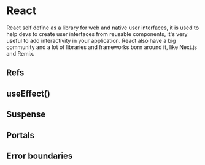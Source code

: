 # React

React self define as a library for web and native user interfaces, it is used to help devs to create user interfaces from reusable components, it's very useful to add interactivity in your application. React also have a big community and a lot of libraries and frameworks born around it, like Next.js and Remix.

## Refs

## useEffect()

## Suspense

## Portals

## Error boundaries
